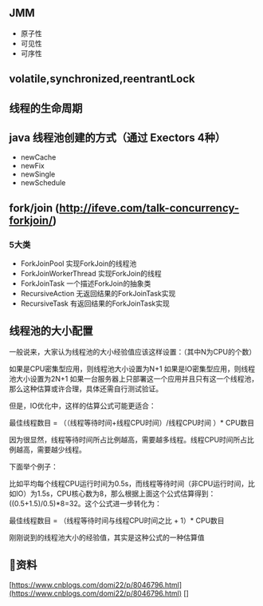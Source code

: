 ## JMM
* 原子性
* 可见性
* 可序性

## volatile,synchronized,reentrantLock

## 线程的生命周期

## java 线程池创建的方式（通过 Exectors 4种）
* newCache
* newFix
* newSingle
* newSchedule

## fork/join (http://ifeve.com/talk-concurrency-forkjoin/)
### 5大类
* ForkJoinPool 实现ForkJoin的线程池
* ForkJoinWorkerThread  实现ForkJoin的线程
* ForkJoinTask<V> 一个描述ForkJoin的抽象类
* RecursiveAction 无返回结果的ForkJoinTask实现
* RecursiveTask<V> 有返回结果的ForkJoinTask实现





## 线程池的大小配置
一般说来，大家认为线程池的大小经验值应该这样设置：（其中N为CPU的个数）

如果是CPU密集型应用，则线程池大小设置为N+1
如果是IO密集型应用，则线程池大小设置为2N+1
如果一台服务器上只部署这一个应用并且只有这一个线程池，那么这种估算或许合理，具体还需自行测试验证。

但是，IO优化中，这样的估算公式可能更适合：

最佳线程数目 = （（线程等待时间+线程CPU时间）/线程CPU时间 ）* CPU数目

因为很显然，线程等待时间所占比例越高，需要越多线程。线程CPU时间所占比例越高，需要越少线程。

下面举个例子：

比如平均每个线程CPU运行时间为0.5s，而线程等待时间（非CPU运行时间，比如IO）为1.5s，CPU核心数为8，那么根据上面这个公式估算得到：((0.5+1.5)/0.5)*8=32。这个公式进一步转化为：

最佳线程数目 = （线程等待时间与线程CPU时间之比 + 1）* CPU数目

刚刚说到的线程池大小的经验值，其实是这种公式的一种估算值

## 资料
[https://www.cnblogs.com/domi22/p/8046796.html](https://www.cnblogs.com/domi22/p/8046796.html)
[]